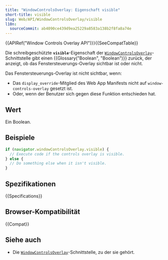 ```yaml
---
title: "WindowControlsOverlay: Eigenschaft visible"
short-title: visible
slug: Web/API/WindowControlsOverlay/visible
l10n:
  sourceCommit: ab4090ce439d9ea25229a8583a138b2f8fa8a74e
---
```


{{APIRef("Window Controls Overlay API")}}{{SeeCompatTable}}

Die schreibgeschützte **`visible`**-Eigenschaft der [`WindowControlsOverlay`](/de/docs/Web/API/WindowControlsOverlay)-Schnittstelle gibt einen {{Glossary("Boolean", "Boolean")}} zurück, der anzeigt, ob das Fenstersteuerungs-Overlay sichtbar ist oder nicht.

Das Fenstersteuerungs-Overlay ist nicht sichtbar, wenn:

- Das `display_override`-Mitglied des Web App Manifests nicht auf `window-controls-overlay` gesetzt ist.
- Oder, wenn der Benutzer sich gegen diese Funktion entschieden hat.

## Wert

Ein Boolean.

## Beispiele

```js
if (navigator.windowControlsOverlay.visible) {
  // Execute code if the controls overlay is visible.
} else {
  // Do something else when it isn't visible.
}
```

## Spezifikationen

{{Specifications}}

## Browser-Kompatibilität

{{Compat}}

## Siehe auch

- Die [`WindowControlsOverlay`](/de/docs/Web/API/WindowControlsOverlay)-Schnittstelle, zu der sie gehört.
